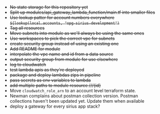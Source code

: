 - ~~No state storage for this repository yet~~
- ~~Split up modules/api_gateway_lambda_function/main.tf into smaller files~~
- ~~Use lookup patter for account numbers everywhere `${lookup(local.accounts, "opg-sirius-development")`~~
- ~~Tag all resources~~
- ~~Move subnets into module as we'll always be using the same ones~~
- ~~Use workspaces to pick the correct vpc for subnets~~
- ~~create security group instead of using an existing one~~
- ~~Add README for module~~
- ~~interpolate the vpc name and id from a data source~~
- ~~output security group from module for use elsewhere~~
- ~~log to cloudwatch~~
- ~~test lambda apis as they're deployed~~
- ~~package and deploy lambdas zips in pipeline~~
- ~~pass secrets as env variables to lambda~~
- ~~add multiple paths to module resource /<calling-service>/<collection>/{id}~~
- Move `cloudwatch_role_arn` to an account level terraform state.
- Newman complains about postman collection version. Postman collections haven't been updated yet. Update them when available
- deploy a gateway for every sirius app stack?
